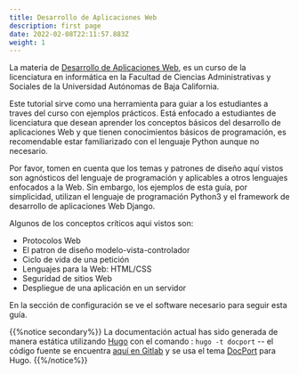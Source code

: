 ```yaml
---
title: Desarrollo de Aplicaciones Web
description: first page
date: 2022-02-08T22:11:57.883Z
weight: 1
---
```


La materia de [Desarrollo de Aplicaciones Web](https://gitlab.com/gallegosj89/webapps), es un curso de la licenciatura en informática en la Facultad de Ciencias Administrativas y Sociales de la Universidad Autónomas de Baja California.

Este tutorial sirve como una herramienta para guiar a los estudiantes a traves del curso con ejemplos prácticos. Está enfocado a estudiantes de licenciatura que desean aprender los conceptos básicos del desarrollo de aplicaciones Web y que tienen conocimientos básicos de programación,  es recomendable estar familiarizado con el lenguaje Python aunque no necesario.

Por favor, tomen en cuenta que los temas y patrones de diseño aquí vistos son agnósticos del lenguaje de programación y aplicables a otros lenguajes enfocados a la Web. Sin embargo, los ejemplos de esta guía, por simplicidad, utilizan el lenguaje de programación Python3 y el framework de desarrollo de aplicaciones Web Django.

Algunos de los conceptos críticos aqui vistos son:

- Protocolos Web
- El patron de diseño modelo-vista-controlador
- Ciclo de vida de una petición
- Lenguajes para la Web: HTML/CSS
- Seguridad de sitios Web
- Despliegue de una aplicación en un servidor

En la sección de configuración se ve el software necesario para seguir esta guía.

{{%notice secondary%}}
La documentación actual has sido generada de manera estática utilizando [Hugo](https://gohugo.io/) con el comando : `hugo -t docport` -- el código fuente se encuentra [aquí en Gitlab](https://gitlab.com/gallegosj89/webapps) y se usa el tema [DocPort](https://docport.netlify.app/) para Hugo.
{{%/notice%}}
